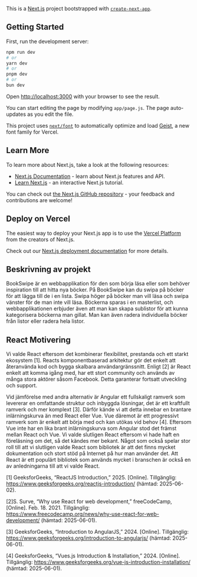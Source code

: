 This is a [Next.js](https://nextjs.org) project bootstrapped with [`create-next-app`](https://github.com/vercel/next.js/tree/canary/packages/create-next-app).

## Getting Started

First, run the development server:

```bash
npm run dev
# or
yarn dev
# or
pnpm dev
# or
bun dev
```

Open [http://localhost:3000](http://localhost:3000) with your browser to see the result.

You can start editing the page by modifying `app/page.js`. The page auto-updates as you edit the file.

This project uses [`next/font`](https://nextjs.org/docs/app/building-your-application/optimizing/fonts) to automatically optimize and load [Geist](https://vercel.com/font), a new font family for Vercel.

## Learn More

To learn more about Next.js, take a look at the following resources:

- [Next.js Documentation](https://nextjs.org/docs) - learn about Next.js features and API.
- [Learn Next.js](https://nextjs.org/learn) - an interactive Next.js tutorial.

You can check out [the Next.js GitHub repository](https://github.com/vercel/next.js) - your feedback and contributions are welcome!

## Deploy on Vercel

The easiest way to deploy your Next.js app is to use the [Vercel Platform](https://vercel.com/new?utm_medium=default-template&filter=next.js&utm_source=create-next-app&utm_campaign=create-next-app-readme) from the creators of Next.js.

Check out our [Next.js deployment documentation](https://nextjs.org/docs/app/building-your-application/deploying) for more details.

## Beskrivning av projekt
BookSwipe är en webbapplikation för den som börja läsa eller som behöver inspiration till att hitta nya böcker. På BookSwipe kan du swipa på böcker för att lägga till de i en lista. Swipa höger på böcker man vill läsa och swipa vänster för de man inte vill läsa. Böckerna sparas i en masterlist, och webbapplikationen erbjuder även att man kan skapa sublistor för att kunna kategorisera böckerna man gillat. Man kan även radera individuella böcker från listor eller radera hela listor. 

## React Motivering
Vi valde React eftersom det kombinerar flexibilitet, prestanda och ett starkt ekosystem [1]. Reacts komponentbaserad arkitektur gör det enkelt att återanvända kod och bygga skalbara användargränssnitt. Enligt [2] är React enkelt att komma igång med, har ett stort community och används av många stora aktörer såsom Facebook. Detta garanterar fortsatt utveckling och support. 

Vid jämförelse med andra alternativ är Angular ett fullskaligt ramverk som levererar en omfattande struktur och inbyggda lösningar, det är ett kraftfullt ramverk och mer komplext [3]. Därför kände vi att detta innebar en brantare inlärningskurva än med React eller Vue. Vue däremot är ett progressivt ramverk som är enkelt att börja med och kan utökas vid behov [4]. Eftersom Vue inte har en lika brant inlärningskurva som Angular stod det främst mellan React och Vue. Vi valde slutligen React eftersom vi hade haft en föreläsning om det, så det kändes mer bekant. Något som också spelar stor roll till att vi slutligen valde React som bibliotek är att det finns mycket dokumentation och stort stöd på Internet på hur man använder det. Att React är ett populärt bibliotek som används mycket i branschen är också en av anledningarna till att vi valde React. 

[1] GeeksforGeeks, “ReactJS Introduction,” 2025. [Online]. Tillgänglig: https://www.geeksforgeeks.org/reactjs-introduction/ (hämtad: 2025-06-02).

[2]S. Surve, “Why use React for web development,” freeCodeCamp, [Online]. Feb. 18. 2021. Tillgänglig: https://www.freecodecamp.org/news/why-use-react-for-web-development/ (hämtad: 2025-06-01).

[3] GeeksforGeeks, “Introduction to AngularJS,” 2024. [Online]. Tillgänglig: https://www.geeksforgeeks.org/introduction-to-angularjs/ (hämtad: 2025-06-01).

[4] GeeksforGeeks, “Vues.js Introduction & Installation,” 2024. [Online]. Tillgänglig: https://www.geeksforgeeks.org/vue-js-introduction-installation/ (hämtad: 2025-06-01).
